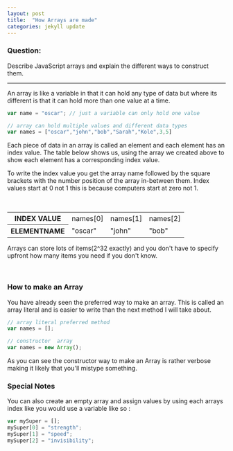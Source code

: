 ```yaml
---
layout: post
title:  "How Arrays are made"
categories: jekyll update
---
```


### Question:
Describe JavaScript arrays and explain the different ways to construct them.

<hr>

An array is like a variable in that it can hold any type of data but where its different is that it can hold more than one value at a time. 

```javascript
var name = "oscar"; // just a variable can only hold one value

// array can hold multiple values and different data types
var names = ["oscar","john","bob","Sarah","Kole",3,5]
```

Each piece of data in an array is called an element and each element has an index value. The table below shows us, using the array we created above to show each element has a corresponding index value. 

To write the index value you get the array name followed by the square brackets with the number position of the array in-between them. Index values start at 0 not 1 this is because computers start at zero not 1.   

<br>
<table class="table table-striped">

  <tbody>
    <tr>
      <th scope="row">INDEX VALUE</th>
      <td>names[0]</td>
      <td>names[1]</td>
      <td>names[2]</td>
      </tr>
    <tr>
      <th scope="row">ELEMENTNAME</th>
      <td>"oscar"</td>
      <td>"john"</td>
      <td>"bob"</td>
    </tr>
  </tbody>
</table>


Arrays can store lots of items(2^32 exactly) and you don't have to specify upfront how many items you need if you don't know. 

<br>

### How to make an Array 

You have already seen the preferred way to make an array. This is called an array literal and is easier to write than the next method I will take about.

```javascript
// array literal preferred method 
var names = []; 

// constructor  array 
var names = new Array();
```

As you can see the constructor way to make an Array is rather verbose making it likely that you'll mistype something.


### Special Notes
 
 You can also create an empty array and assign values by using each arrays index like you would use a variable like so : 
 
```javascript
var mySuper = [];
mySuper[0] = "strength";
mySuper[1] = "speed";
mySuper[2] = "invisibility";
```